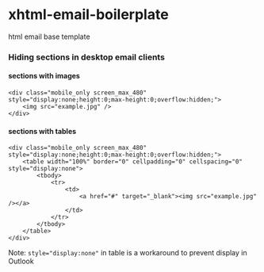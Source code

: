 xhtml-email-boilerplate
=======================

html email base template



### Hiding sections in desktop email clients

#### sections with images

    <div class="mobile_only screen_max_480" style="display:none;height:0;max-height:0;overflow:hidden;">
        <img src="example.jpg" />
    </div>

#### sections with tables

    <div class="mobile_only screen_max_480" style="display:none;height:0;max-height:0;overflow:hidden;">
        <table width="100%" border="0" cellpadding="0" cellspacing="0" style="display:none">
            <tbody>
                <tr>
                    <td>
                        <a href="#" target="_blank"><img src="example.jpg" /></a>
                    </td>
                </tr>
            </tbody>
        </table>
    </div>

Note: `style="display:none"` in table is a workaround to prevent display in Outlook
